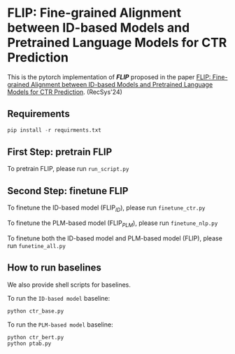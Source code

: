 # FLIP: Fine-grained Alignment between ID-based Models and Pretrained Language Models for CTR Prediction
This is the pytorch implementation of ***FLIP*** proposed in the paper [FLIP: Fine-grained Alignment between ID-based Models and Pretrained Language Models for CTR Prediction](https://arxiv.org/abs/2310.19453). (RecSys'24)

## Requirements
~~~python
pip install -r requirments.txt
~~~

## First Step: pretrain FLIP
To pretrain FLIP, please run
`run_script.py`


## Second Step: finetune FLIP
To finetune the ID-based model ($\text{FLIP}_{ID}$), please run `finetune_ctr.py`

To finetune the PLM-based model ($\text{FLIP}_{PLM}$), please run `finetune_nlp.py`

To finetune both the ID-based model and PLM-based model (FLIP), please run `funetine_all.py`

## How to run baselines
We also provide shell scripts for baselines.

To run the `ID-based model` baseline:
~~~python
python ctr_base.py
~~~
To run the `PLM-based model` baseline:
~~~python
python ctr_bert.py
python ptab.py
~~~

